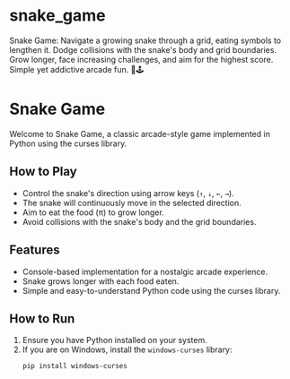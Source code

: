 # snake_game
Snake Game: Navigate a growing snake through a grid, eating symbols to lengthen it. Dodge collisions with the snake's body and grid boundaries. Grow longer, face increasing challenges, and aim for the highest score. Simple yet addictive arcade fun. 🐍🕹️
# Snake Game

Welcome to Snake Game, a classic arcade-style game implemented in Python using the curses library.

## How to Play

- Control the snake's direction using arrow keys (`↑`, `↓`, `←`, `→`).
- The snake will continuously move in the selected direction.
- Aim to eat the food (π) to grow longer.
- Avoid collisions with the snake's body and the grid boundaries.

## Features

- Console-based implementation for a nostalgic arcade experience.
- Snake grows longer with each food eaten.
- Simple and easy-to-understand Python code using the curses library.

## How to Run

1. Ensure you have Python installed on your system.
2. If you are on Windows, install the `windows-curses` library:
   ```bash
   pip install windows-curses
